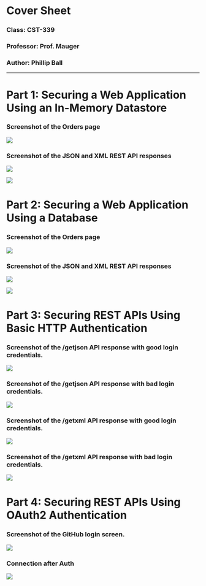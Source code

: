 # Cover Sheet

### Class: CST-339
### Professor: Prof. Mauger
### Author: Phillip Ball

---

# Part 1: Securing a Web Application Using an In-Memory Datastore

### Screenshot of the Orders page

![](docs/1.png)

### Screenshot of the JSON and XML REST API responses

![](docs/2.png)

![](docs/3.png)

# Part 2: Securing a Web Application Using a Database

### Screenshot of the Orders page

![](docs/4.png)

### Screenshot of the JSON and XML REST API responses

![](docs/5.png)

![](docs/6.png)

# Part 3: Securing REST APIs Using Basic HTTP Authentication

### Screenshot of the /getjson API response with good login credentials.

![](docs/7.png)

### Screenshot of the /getjson API response with bad login credentials.

![](docs/8.png)

### Screenshot of the /getxml API response with good login credentials.

![](docs/9.png)

### Screenshot of the /getxml API response with bad login credentials.

![](docs/10.png)

# Part 4: Securing REST APIs Using OAuth2 Authentication

### Screenshot of the GitHub login screen.

![](docs/11.png)

### Connection after Auth

![](docs/12.png)